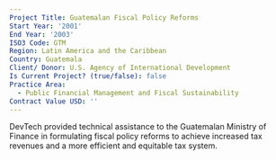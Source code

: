 ```yaml
---
Project Title: Guatemalan Fiscal Policy Reforms
Start Year: '2001'
End Year: '2003'
ISO3 Code: GTM
Region: Latin America and the Caribbean
Country: Guatemala
Client/ Donor: U.S. Agency of International Development
Is Current Project? (true/false): false
Practice Area:
  - Public Financial Management and Fiscal Sustainability
Contract Value USD: ''
---
```

DevTech provided technical assistance to the Guatemalan Ministry of Finance in formulating fiscal policy reforms to achieve increased tax revenues and a more efficient and equitable tax system.